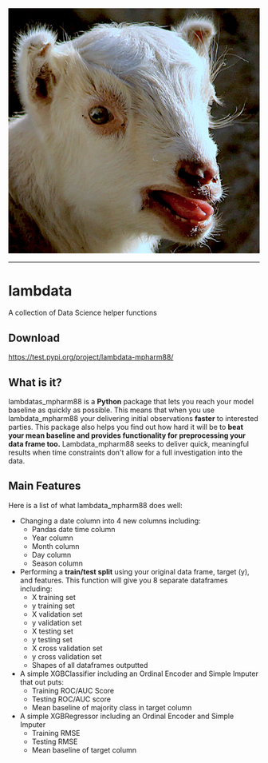 <div align="center">
  <img src="https://github.com/mpHarm88/lambdata/blob/master/lambdata.jpg.png"><br>
</div>

---

# lambdata 
A collection of Data Science helper functions

## Download
https://test.pypi.org/project/lambdata-mpharm88/

## What is it?
lambdatas_mpharm88 is a **Python** package that lets you reach your model baseline as quickly as possible. This means that when you use lambdata_mpharm88 your delivering initial observations **faster** to interested parties. This package also helps you find out how hard it will be to **beat your mean baseline and provides functionality for preprocessing your data frame too.** Lambdata_mpharm88 seeks to deliver quick, meaningful results when time constraints don't allow for a full investigation into the data.

## Main Features
Here is a list of what lambdata_mpharm88 does well:
  
  - Changing a date column into 4 new columns including:
      - Pandas date time column
      - Year column
      - Month column
      - Day column
      - Season column
  - Performing a **train/test split** using your original data frame, target (y), and features. This function will give you 8 
      separate dataframes including:
      - X training set
      - y training set
      - X validation set
      - y validation set
      - X testing set
      - y testing set
      - X cross validation set
      - y cross validation set
      - Shapes of all dataframes outputted
  - A simple XGBClassifier including an Ordinal Encoder and Simple Imputer that out puts:
      - Training ROC/AUC Score 
      - Testing ROC/AUC score
      - Mean baseline of majority class in target column
  - A simple XGBRegressor including an Ordinal Encoder and Simple Imputer
      - Training RMSE
      - Testing RMSE
      - Mean baseline of target column
